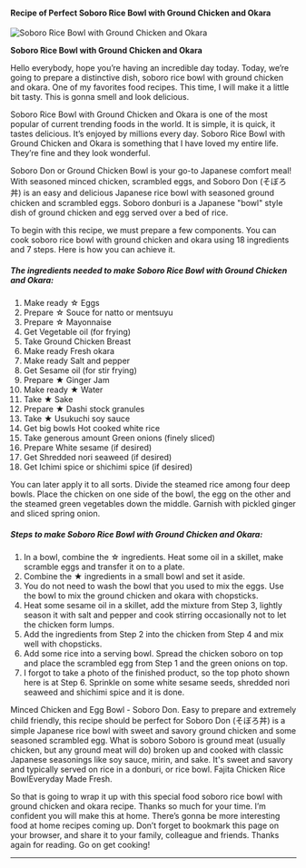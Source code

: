             

#### Recipe of Perfect Soboro Rice Bowl with Ground Chicken and Okara

![Soboro Rice Bowl with Ground Chicken and Okara](https://img-global.cpcdn.com/recipes/4721457822171136/751x532cq70/soboro-rice-bowl-with-ground-chicken-and-okara-recipe-main-photo.jpg)

**Soboro Rice Bowl with Ground Chicken and Okara**

Hello everybody, hope you’re having an incredible day today. Today, we’re going to prepare a distinctive dish, soboro rice bowl with ground chicken and okara. One of my favorites food recipes. This time, I will make it a little bit tasty. This is gonna smell and look delicious.

Soboro Rice Bowl with Ground Chicken and Okara is one of the most popular of current trending foods in the world. It is simple, it is quick, it tastes delicious. It’s enjoyed by millions every day. Soboro Rice Bowl with Ground Chicken and Okara is something that I have loved my entire life. They’re fine and they look wonderful.

Soboro Don or Ground Chicken Bowl is your go-to Japanese comfort meal! With seasoned minced chicken, scrambled eggs, and Soboro Don (そぼろ丼) is an easy and delicious Japanese rice bowl with seasoned ground chicken and scrambled eggs. Soboro donburi is a Japanese "bowl" style dish of ground chicken and egg served over a bed of rice.

To begin with this recipe, we must prepare a few components. You can cook soboro rice bowl with ground chicken and okara using 18 ingredients and 7 steps. Here is how you can achieve it.

##### The ingredients needed to make Soboro Rice Bowl with Ground Chicken and Okara:

1.  Make ready ☆ Eggs
2.  Prepare ☆ Souce for natto or mentsuyu
3.  Prepare ☆ Mayonnaise
4.  Get Vegetable oil (for frying)
5.  Take Ground Chicken Breast
6.  Make ready Fresh okara
7.  Make ready Salt and pepper
8.  Get Sesame oil (for stir frying)
9.  Prepare ★ Ginger Jam
10.  Make ready ★ Water
11.  Take ★ Sake
12.  Prepare ★ Dashi stock granules
13.  Take ★ Usukuchi soy sauce
14.  Get big bowls Hot cooked white rice
15.  Take generous amount Green onions (finely sliced)
16.  Prepare White sesame (if desired)
17.  Get Shredded nori seaweed (if desired)
18.  Get Ichimi spice or shichimi spice (if desired)

You can later apply it to all sorts. Divide the steamed rice among four deep bowls. Place the chicken on one side of the bowl, the egg on the other and the steamed green vegetables down the middle. Garnish with pickled ginger and sliced spring onion.

##### Steps to make Soboro Rice Bowl with Ground Chicken and Okara:

1.  In a bowl, combine the ☆ ingredients. Heat some oil in a skillet, make scramble eggs and transfer it on to a plate.
2.  Combine the ★ ingredients in a small bowl and set it aside.
3.  You do not need to wash the bowl that you used to mix the eggs. Use the bowl to mix the ground chicken and okara with chopsticks.
4.  Heat some sesame oil in a skillet, add the mixture from Step 3, lightly season it with salt and pepper and cook stirring occasionally not to let the chicken form lumps.
5.  Add the ingredients from Step 2 into the chicken from Step 4 and mix well with chopsticks.
6.  Add some rice into a serving bowl. Spread the chicken soboro on top and place the scrambled egg from Step 1 and the green onions on top.
7.  I forgot to take a photo of the finished product, so the top photo shown here is at Step 6. Sprinkle on some white sesame seeds, shredded nori seaweed and shichimi spice and it is done.

Minced Chicken and Egg Bowl - Soboro Don. Easy to prepare and extremely child friendly, this recipe should be perfect for Soboro Don (そぼろ丼) is a simple Japanese rice bowl with sweet and savory ground chicken and some seasoned scrambled egg. What is soboro Soboro is ground meat (usually chicken, but any ground meat will do) broken up and cooked with classic Japanese seasonings like soy sauce, mirin, and sake. It's sweet and savory and typically served on rice in a donburi, or rice bowl. Fajita Chicken Rice BowlEveryday Made Fresh.

So that is going to wrap it up with this special food soboro rice bowl with ground chicken and okara recipe. Thanks so much for your time. I’m confident you will make this at home. There’s gonna be more interesting food at home recipes coming up. Don’t forget to bookmark this page on your browser, and share it to your family, colleague and friends. Thanks again for reading. Go on get cooking!

* * *